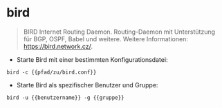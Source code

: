 # bird

> BIRD Internet Routing Daemon.
> Routing-Daemon mit Unterstützung für BGP, OSPF, Babel und weitere.
> Weitere Informationen: <https://bird.network.cz/>.

- Starte Bird mit einer bestimmten Konfigurationsdatei:

`bird -c {{pfad/zu/bird.conf}}`

- Starte Bird als spezifischer Benutzer und Gruppe:

`bird -u {{benutzername}} -g {{gruppe}}`
